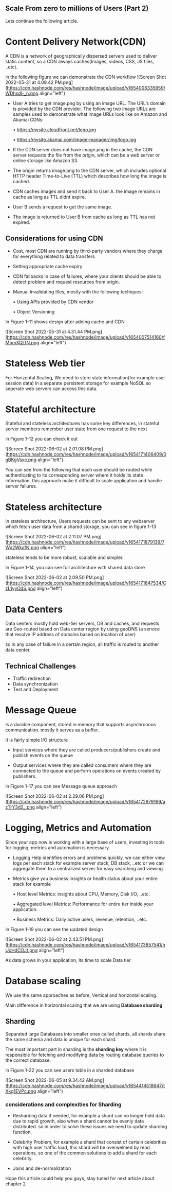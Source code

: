 ## Scale From zero to millions of Users (Part 2)

Lets continue the following article.

# Content Delivery Network(CDN)

A CDN is a network of geographically dispersed servers  used to deliver static content, so a CDN always caches(Images, videos, CSS, JS files, ..etc).

in the following figure we can demonstrate the CDN workflow
![Screen Shot 2022-05-31 at 4.09.42 PM.png](https://cdn.hashnode.com/res/hashnode/image/upload/v1654006335959/WDhsdl-_n.png align="left")

- User A tries to get image.png by using an image URL. The URL’s domain is provided by the CDN provider. The following two image URLs are samples used to demonstrate what image URLs look like on Amazon and Akamai CDNs:

    • https://mysite.cloudfront.net/logo.jpg

    • https://mysite.akamai.com/image-manager/img/logo.jpg

- If the CDN server does not have image.png in the cache, the CDN server requests the file from the origin, which can be a web server or online storage like Amazon S3.

- The origin returns image.png to the CDN server, which includes optional HTTP header Time-to-Live (TTL) which describes how long the image is cached.


- CDN caches images and send it back to User A. the image remains in cache as long as TTL didnt expire.


- User B sends a request to get the same image.


- The image is returned to User B from cache as long as TTL has not expired.

## Considerations for using CDN

- Cost, most CDN are running by third-party vendors where they charge for everything related to data transfers


- Setting appropriate cache expiry 


- CDN fallbacks in case of failures, where your clients should be able to detect problem and request resources from origin.


- Manual Invalidating files, mostly with the following techiques:

   • Using APIs provided by CDN vendor
     
   • Object Versioning


In Figure 1-11 shows design after adding cache and CDN

![Screen Shot 2022-05-31 at 4.31.44 PM.png](https://cdn.hashnode.com/res/hashnode/image/upload/v1654007514160/fMbmXQLtN.png align="left")

# Stateless Web tier

For Horizontal Scaling, We need to store state information(for example user session data) in a separate persistent storage for example NoSQL so seperate web servers can access this data.

# Stateful architecture

Stateful and stateless architectures has some key differences, in stateful server members remember user state from one request to the next

in Figure 1-12 you can check it out

![Screen Shot 2022-06-02 at 2.01.08 PM.png](https://cdn.hashnode.com/res/hashnode/image/upload/v1654171406409/0gBKgVsxe.png align="left")

You can see from the following that each user should be routed while authenticating to its corresponding server where it holds its state information. this approach make it difficult to scale application and handle server failures.

# Stateless architecture

In stateless architecture, Users requests can be sent to any webserver which fetch user data from a shared storage, you can see in figure 1-13

![Screen Shot 2022-06-02 at 2.11.07 PM.png](https://cdn.hashnode.com/res/hashnode/image/upload/v1654171879139/7Wx2WkafN.png align="left")

stateless tends to be more robust, scalable and simpler.


In Figure 1-14, you can see full architecture with shared data store

![Screen Shot 2022-06-02 at 2.09.50 PM.png](https://cdn.hashnode.com/res/hashnode/image/upload/v1654171847534/CzL1yyOdS.png align="left")

# Data Centers

Data centers mostly hold web-tier servers, DB and caches, and requests are Geo-routed based on Data center region by using geoDNS (a service that resolve IP address of domains based on location of user)

so in any case of failure in a certain region, all traffic is routed to another data center.

## Technical Challenges

- Traffic redirection
- Data  synchronization
- Test and Deployment

# Message Queue

Is a durable component, stored in memory that supports asynchronous communication. mostly it serves as a buffer.

It is fairly simple I/O structure

- Input services where they are called producers/publishers create and publish events on the queue

- Output services where they are called consumers where they are connected to the queue and perform operations on events created by publishers.

in Figure 1-17 you can see Message queue approach

![Screen Shot 2022-06-02 at 2.29.06 PM.png](https://cdn.hashnode.com/res/hashnode/image/upload/v1654172979169/azTrY3d2_.png align="left")


# Logging, Metrics and Automation

Since your app now is working with a large base of users, investing in tools for logging, metrics and automation is necessary.


- Logging Help identifies errors and problems quickly, we can either view logs per each stack for example server stack, DB stack, ..etc or we can aggregate them to a centralized server for easy searching and viewing.


- Metrics give you business insights or health status about your entire stack for example

   • Host level Metrics: insights about CPU, Memory, Disk I/O, ..etc.

   • Aggregated level Metrics: Performance for entire tier inside your application.

   • Business Metrics: Daily active users, revenue, retention, ..etc.


In Figure 1-19 you can see the updated design

![Screen Shot 2022-06-02 at 2.43.51 PM.png](https://cdn.hashnode.com/res/hashnode/image/upload/v1654173857541/hUcHdCOJt.png align="left")


As data grows in your application, its time to scale Data tier


# Database scaling 

We use the same approaches as before, Vertical and horizontal scaling.

Main difference in horizontal scaling that we are using **Database sharding**

## Sharding

Separated large Databases into smaller ones called shards, all shards share the same schema and data is unique for each shard.

The most important part in sharding is the **sharding key** where it is responsible for fetching and modifying data  by routing database queries to the correct database.

in Figure 1-22 you can see users table in a sharded database

![Screen Shot 2022-06-05 at 9.34.42 AM.png](https://cdn.hashnode.com/res/hashnode/image/upload/v1654414518647/tXkq1EVPc.png align="left")


### considerations and complexities for Sharding


- Resharding data if needed, for example a shard can no longer hold data due to rapid growth, also when a shard cannot be evenly data distributed. so in order to solve these issues we need to update sharding function.


- Celebrity Problem, for example a shard that consist of certain celebrities with high user traffic load, this shard will be overwelmed by read operations, so one of the common solutions to add a shard for each celebrity.


- Joins and de-normalization


Hope this article could help you guys, stay tuned for next article about chapter 2



 












